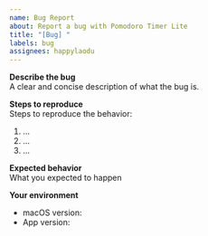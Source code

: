 ```yaml
---
name: Bug Report
about: Report a bug with Pomodoro Timer Lite
title: "[Bug] "
labels: bug
assignees: happylaodu
---
```


**Describe the bug**  
A clear and concise description of what the bug is.

**Steps to reproduce**  
Steps to reproduce the behavior:
1. ...
2. ...
3. ...

**Expected behavior**  
What you expected to happen

**Your environment**  
 - macOS version:  
 - App version:
